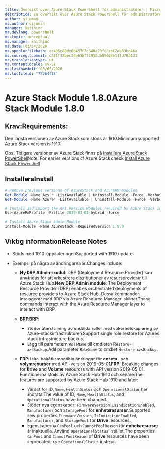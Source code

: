```yaml
---
title: Översikt över Azure Stack PowerShell för administratörer | Microsoft Docs
description: En översikt över Azure Stack PowerShell för administratörer med anvisningar för installation och konfiguration.
author: sijuman
ms.author: sijuman
manager: knithinc
ms.devlang: powershell
ms.topic: conceptual
ms.manager: knithinc
ms.date: 02/24/2020
ms.openlocfilehash: ec406c80de6b457f7e340a23fe8caf2ab83be46a
ms.sourcegitcommit: d661f38bec34e65bf73913db59028e11fd78b131
ms.translationtype: HT
ms.contentlocale: sv-SE
ms.lasthandoff: 05/05/2020
ms.locfileid: "78264418"
---
```

# <a name="azure-stack-module-180"></a><span data-ttu-id="870c8-103">Azure Stack Module 1.8.0</span><span class="sxs-lookup"><span data-stu-id="870c8-103">Azure Stack Module 1.8.0</span></span>

## <a name="requirements"></a><span data-ttu-id="870c8-104">Krav:</span><span class="sxs-lookup"><span data-stu-id="870c8-104">Requirements:</span></span>

<span data-ttu-id="870c8-105">Den lägsta versionen av Azure Stack som stöds är 1910.</span><span class="sxs-lookup"><span data-stu-id="870c8-105">Minimum supported Azure Stack version is 1910.</span></span>

<span data-ttu-id="870c8-106">Obs! Tidigare versioner av Azure Stack finns på [Installera Azure Stack PowerShell](https://docs.microsoft.com/azure/azure-stack/azure-stack-powershell-install#install-azure-stack-powershell)</span><span class="sxs-lookup"><span data-stu-id="870c8-106">Note: For earlier versions of Azure Stack check [Install Azure Stack Powershell](https://docs.microsoft.com/azure/azure-stack/azure-stack-powershell-install#install-azure-stack-powershell)</span></span>

## <a name="install"></a><span data-ttu-id="870c8-107">Installera</span><span class="sxs-lookup"><span data-stu-id="870c8-107">Install</span></span>

```powershell
# Remove previous versions of AzureStack and AzureRM modules
Get-Module -Name Azs.* -ListAvailable | Uninstall-Module -Force -Verbose
Get-Module -Name Azure* -ListAvailable | Uninstall-Module -Force -Verbose

# Install and import the API Version Modules required by Azure Stack into the current PowerShell session.
Use-AzureRmProfile -Profile 2019-03-01-hybrid -Force

# Install Azure Stack Admin Module
Install-Module -Name AzureStack -RequiredVersion 1.8.0
```

## <a name="release-notes"></a><span data-ttu-id="870c8-108">Viktig information</span><span class="sxs-lookup"><span data-stu-id="870c8-108">Release Notes</span></span>

* <span data-ttu-id="870c8-109">Stöds med 1910-uppdateringen</span><span class="sxs-lookup"><span data-stu-id="870c8-109">Supported with 1910 update</span></span>
* <span data-ttu-id="870c8-110">Exempel på några av ändringarna är:</span><span class="sxs-lookup"><span data-stu-id="870c8-110">Changes include:</span></span>

    - <span data-ttu-id="870c8-111">**Ny DRP Admin-modul**: DRP (Deployment Resource Provider) kan användas för att orkestrera distributioner av resursprovidrar till Azure Stack Hub.</span><span class="sxs-lookup"><span data-stu-id="870c8-111">**New DRP Admin module**: The Deployment Resource Provider (DRP) enables orchestrated deployments of resource providers to Azure Stack Hub.</span></span> <span data-ttu-id="870c8-112">Dessa kommandon interagerar med DRP via Azure Resource Manager-skiktet.</span><span class="sxs-lookup"><span data-stu-id="870c8-112">These commands interact with the Azure Resource Manager layer to interact with DRP.</span></span>

    - <span data-ttu-id="870c8-113">**BRP**:</span><span class="sxs-lookup"><span data-stu-id="870c8-113">**BRP**:</span></span>
        - <span data-ttu-id="870c8-114">Stöder återställning av enskilda roller med säkerhetskopiering av Azure-stackinfrastrukturen.</span><span class="sxs-lookup"><span data-stu-id="870c8-114">Support single role restore for Azures stack infrastructure backup.</span></span>
        - <span data-ttu-id="870c8-115">Lägg till parametern `RoleName` till cmdleten R`estore-AzsBackup`.</span><span class="sxs-lookup"><span data-stu-id="870c8-115">Add parameter `RoleName` to cmdlet R`estore-AzsBackup`.</span></span>

    - <span data-ttu-id="870c8-116">**FRP**: Icke-bakåtkompatibla ändringar för **enhets-** och **volymresurser** med API-version 2019-05-01.</span><span class="sxs-lookup"><span data-stu-id="870c8-116">**FRP**: Breaking changes for **Drive** and **Volume** resources with API version 2019-05-01.</span></span> <span data-ttu-id="870c8-117">Funktionerna stöds av Azure Stack Hub 1910 och senare:</span><span class="sxs-lookup"><span data-stu-id="870c8-117">The features are supported by Azure Stack Hub 1910 and later:</span></span>
        - <span data-ttu-id="870c8-118">Värdet för ID, `Name`, `HealthStatus` och `OperationalStatus` har ändrats.</span><span class="sxs-lookup"><span data-stu-id="870c8-118">The value of ID, `Name`, `HealthStatus`, and `OperationalStatus` have been changed.</span></span>
        - <span data-ttu-id="870c8-119">Stöder nya egenskaper: `FirmwareVersion`, `IsIndicationEnabled`, `Manufacturer` och `StoragePool` för **enhetsresurser**.</span><span class="sxs-lookup"><span data-stu-id="870c8-119">Supported new properties `FirmwareVersion`, `IsIndicationEnabled`, `Manufacturer`, and `StoragePool` for **Drive** resources.</span></span>
        - <span data-ttu-id="870c8-120">Egenskaperna `CanPool` och `CannotPoolReason` för **enhetsresurser** är inaktuella. Använd `OperationalStatus` i stället.</span><span class="sxs-lookup"><span data-stu-id="870c8-120">The properties `CanPool` and `CannotPoolReason` of **Drive** resources have been deprecated; use `OperationalStatus` instead.</span></span>
